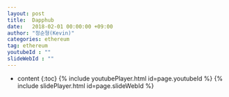 ```yaml
---
layout: post
title:  Dapphub
date:   2018-02-01 00:00:00 +09:00
author: "정순형(Kevin)"
categories: ethereum
tag: ethereum
youtubeId : ""
slideWebId : ""
---
```

* content
{:toc}
{% include youtubePlayer.html id=page.youtubeId %}
{% include slidePlayer.html id=page.slideWebId %}

